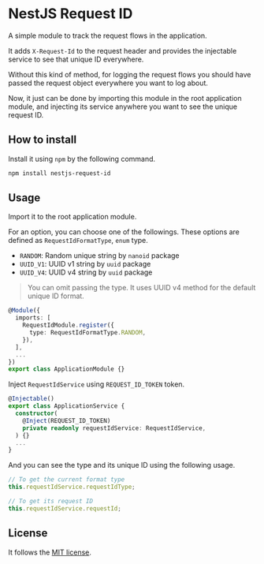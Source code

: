 # NestJS Request ID

A simple module to track the request flows in the application.

It adds `X-Request-Id` to the request header and provides the injectable service to see that unique ID everywhere.

Without this kind of method, for logging the request flows you should have passed the request object everywhere you want to log about.

Now, it just can be done by importing this module in the root application module, and injecting its service anywhere you want to see the unique request ID.

## How to install

Install it using `npm` by the following command.

```bash
npm install nestjs-request-id
```

## Usage

Import it to the root application module.

For an option, you can choose one of the followings. These options are defined as `RequestIdFormatType`, `enum` type.

- `RANDOM`: Random unique string by `nanoid` package
- `UUID_V1`: UUID v1 string by `uuid` package
- `UUID_V4`: UUID v4 string by `uuid` package

> You can omit passing the type. It uses UUID v4 method for the default unique ID format.

```typescript
@Module({
  imports: [
    RequestIdModule.register({
      type: RequestIdFormatType.RANDOM,
    }),
  ],
  ...
})
export class ApplicationModule {}
```

Inject `RequestIdService` using `REQUEST_ID_TOKEN` token.

```typescript
@Injectable()
export class ApplicationService {
  constructor(
    @Inject(REQUEST_ID_TOKEN)
    private readonly requestIdService: RequestIdService,
  ) {}
  ...
}
```

And you can see the type and its unique ID using the following usage.

```typescript
// To get the current format type
this.requestIdService.requestIdType;

// To get its request ID
this.requestIdService.requestId;
```

## License

It follows the [MIT license](LICENSE).
